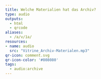 ```yaml
---
title: Welche Materialien hat das Archiv?
type: audio
outputs:
  - html
  - qrcode
aliases:
  - /a/v/1a/
resources:
- name: audio
  src: "Vitrine_Archiv-Materialen.mp3"
qr-icon: comment.svg
qr-icon-color: '#808080'
tags:
  - audio:archive
---
```

